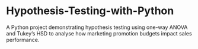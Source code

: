 # Hypothesis-Testing-with-Python
A Python project demonstrating hypothesis testing using one-way ANOVA and Tukey’s HSD to analyse how marketing promotion budgets impact sales performance.
